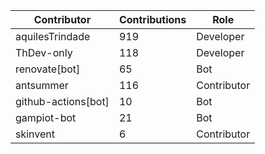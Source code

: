 | Contributor | Contributions | Role |
| ------------ | -------------- | ---- |
| aquilesTrindade | 919 | Developer |
| ThDev-only | 118 | Developer |
| renovate[bot] | 65 | Bot |
| antsummer | 116 | Contributor |
| github-actions[bot] | 10 | Bot |
| gampiot-bot | 21 | Bot |
| skinvent | 6 | Contributor |
